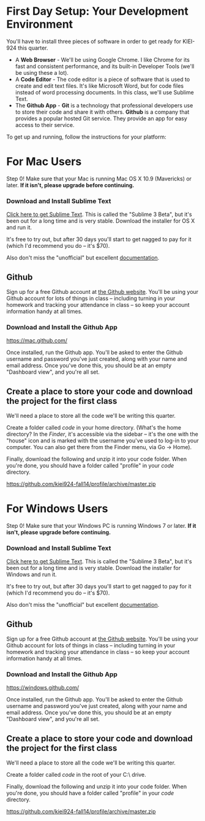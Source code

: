 # First Day Setup: Your Development Environment

You'll have to install three pieces of software in order to get ready for KIEI-924 this quarter.

- A **Web Browser** - We'll be using Google Chrome. I like Chrome for its fast and consistent performance, and its built-in Developer Tools (we'll be using these a lot).
- A **Code Editor** - The code editor is a piece of software that is used to create and edit text files. It's like Microsoft Word, but for code files instead of word processing documents. In this class, we'll use Sublime Text.
- The **Github App** - **Git** is a technology that professional developers use to store their code and share it with others. **Github** is a company that provides a popular hosted Git service. They provide an app for easy access to their service.

To get up and running, follow the instructions for your platform:

# For Mac Users

Step 0! Make sure that your Mac is running Mac OS X 10.9 (Mavericks) or later. **If it isn't, please upgrade before continuing.**

### Download and Install Sublime Text

[Click here to get Sublime Text](http://www.sublimetext.com/3). This is called the "Sublime 3 Beta", but it's been out for a long time and is very stable. Download the installer for OS X and run it.

It's free to try out, but after 30 days you'll start to get nagged to pay for it (which I'd recommend you do – it's $70).

Also don't miss the "unofficial" but excellent [documentation](http://docs.sublimetext.info/en/latest/index.html).

## Github

Sign up for a free Github account at [the Github website](https://github.com/). You'll be using your Github account for lots of things in class – including turning in your homework and tracking your attendance in class – so keep your account information handy at all times.

### Download and Install the Github App

https://mac.github.com/

Once installed, run the Github app. You'll be asked to enter the Github username and password you've just created, along with your name and email address. Once you've done this, you should be at an empty "Dashboard view", and you're all set.

## Create a place to store your code and download the project for the first class

We'll need a place to store all the code we'll be writing this quarter.

Create a folder called *code* in your home directory. (What's the home directory? In the *Finder*, it's accessible via the sidebar – it's the one with the "house" icon and is marked with the username you've used to log-in to your computer. You can also get there from the Finder menu, via Go -> Home).

Finally, download the following and unzip it into your code folder. When you're done, you should have a folder called "profile" in your *code* directory.

https://github.com/kiei924-fall14/profile/archive/master.zip

# For Windows Users
 
Step 0! Make sure that your Windows PC is running Windows 7 or later. **If it isn't, please upgrade before continuing.**
 
### Download and Install Sublime Text
 
[Click here to get Sublime Text](http://www.sublimetext.com/3). This is called the "Sublime 3 Beta", but it's been out for a long time and is very stable. Download the installer for Windows and run it.
 
It's free to try out, but after 30 days you'll start to get nagged to pay for it (which I'd recommend you do – it's $70).
 
Also don't miss the "unofficial" but excellent [documentation](http://docs.sublimetext.info/en/latest/index.html).
 
## Github

Sign up for a free Github account at [the Github website](https://github.com/). You'll be using your Github account for lots of things in class – including turning in your homework and tracking your attendance in class – so keep your account information handy at all times.
 
### Download and Install the Github App
 
https://windows.github.com/
 
Once installed, run the Github app. You'll be asked to enter the Github username and password you've just created, along with your name and email address. Once you've done this, you should be at an empty "Dashboard view", and you're all set.
 
## Create a place to store your code and download the project for the first class
 
We'll need a place to store all the code we'll be writing this quarter.
 
Create a folder called *code* in the root of your C:\ drive.
 
Finally, download the following and unzip it into your code folder. When you're done, you should have a folder called "profile" in your *code* directory.
 
https://github.com/kiei924-fall14/profile/archive/master.zip



